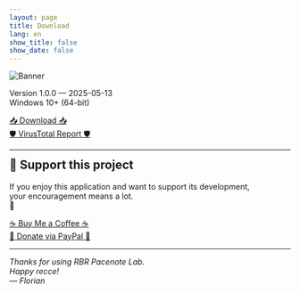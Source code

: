 ```yaml
---
layout: page
title: Download
lang: en
show_title: false
show_date: false
---
```


<div class="download-center">
  <img src="{{ '/assets/images/banner/rect_transp_400_cropped.png' | relative_url }}" alt="Banner" />
  <p>
    Version 1.0.0 — 2025-05-13<br>
    Windows 10+ (64-bit)
  </p>
  <a class="button-custom" href="https://drive.google.com/file/d/1YC1bGsMw5jN-HohKLE1Fj5stQ5RsRzLM/view?usp=sharing">📥 Download 📥</a><br>
  <a class="button-custom" href="https://www.virustotal.com/gui/file/97f67c9043cee9cbc3b2657c48b206a7df8307bd93951b3251b4d485972d6c09?nocache=1">🛡️ VirusTotal Report 🛡️</a>
  <hr>
  <div id="support-this-project"></div>
    <h2 style="margin-top: 0">🙏 Support this project</h2>
    <p>
      If you enjoy this application and want to support its development,<br>
      your encouragement means a lot.<br>
      🧡
    </p>
    <a class="button-custom" href="https://buymeacoffee.com/floriangabelle">☕ Buy Me a Coffee ☕</a><br>
    <a class="button-custom" href="https://www.paypal.me/FlorianGabelle">💙 Donate via PayPal 💙</a>
  <hr>
  <p><em>Thanks for using RBR Pacenote Lab.<br>Happy recce!<br>— Florian</em></p>
</div>

